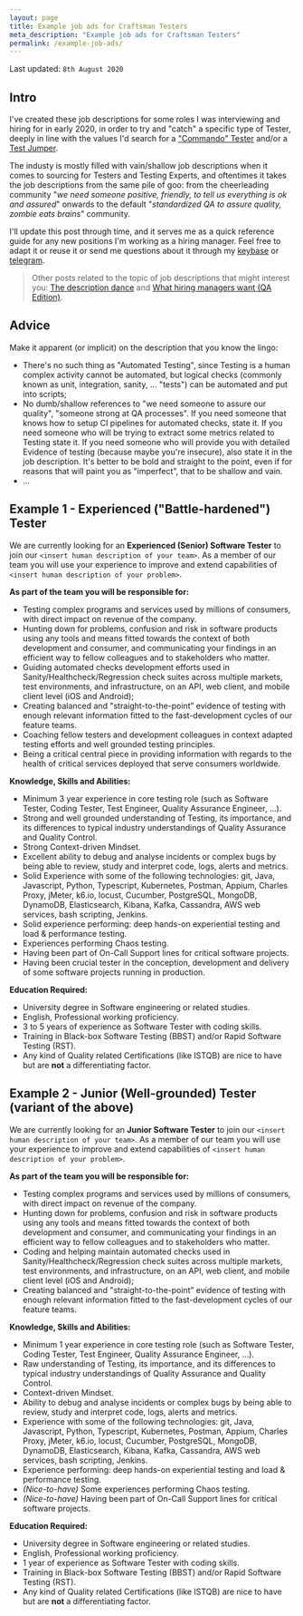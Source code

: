 ```yaml
---
layout: page
title: Example job ads for Craftsman Testers
meta_description: "Example job ads for Craftsman Testers"
permalink: /example-job-ads/
---
```


Last updated: `8th August 2020`

## Intro

I've created these job descriptions for some roles I was interviewing and hiring for in early 2020, in order to try and "catch" a specific type of Tester, deeply in line with the values I'd search for a ["Commando" Tester](https://filfreire.com/posts/asymmetric_warfare) and/or a [Test Jumper](https://filfreire.com/posts/asymmetric_warfare).

The industy is mostly filled with vain/shallow job descriptions when it comes to sourcing for Testers and Testing Experts, and oftentimes it takes the job descriptions from the same pile of goo: from the cheerleading community "_we need someone positive, friendly, to tell us everything is ok and assured_" onwards to the default "_standardized QA to assure quality, zombie eats brains_" community.

I'll update this post through time, and it serves me as a quick reference guide for any new positions I'm working as a hiring manager. Feel free to adapt it or reuse it or send me questions about it through my <a href="https://keybase.io/filfreireadidas">keybase</a> or <a href="https://t.me/filfreire">telegram</a>.

> Other posts related to the topic of job descriptions that might interest you: [The description dance](https://filfreire.com/posts/description_dance) and [What hiring managers want (QA Edition)](https://filfreire.com/posts/hiring-manager-qa-ed).

## Advice

Make it apparent (or implicit) on the description that you know the lingo:
- There's no such thing as "Automated Testing", since Testing is a human complex activity cannot be automated, but logical checks (commonly known as unit, integration, sanity, ... "tests") can be automated and put into scripts;
- No dumb/shallow references to "we need someone to assure our quality", "someone strong at QA processes". If you need someone that knows how to setup CI pipelines for automated checks, state it. If you need someone who will be trying to extract some metrics related to Testing state it. If you need someone who will provide you with detailed Evidence of testing (because maybe you're insecure), also state it in the job description. It's better to be bold and straight to the point, even if for reasons that will paint you as "imperfect", that to be shallow and vain.
- ...

## Example 1 - Experienced ("Battle-hardened") Tester

We are currently looking for an **Experienced (Senior) Software Tester** to join our `<insert human description of your team>`. As a member of our team you will use your experience to improve and extend capabilities of `<insert human description of your problem>`.

**As part of the team you will be responsible for:**
 - Testing complex programs and services used by millions of consumers, with direct impact on revenue of the company.
 - Hunting down for problems, confusion and risk in software products using any tools and means fitted towards the context of both development and consumer, and communicating your findings in an efficient way to fellow colleagues and to stakeholders who matter.
 - Guiding automated checks development efforts used in Sanity/Healthcheck/Regression check suites across multiple markets, test environments, and infrastructure, on an API, web client, and mobile client level (iOS and Android);
 - Creating balanced and "straight-to-the-point” evidence of testing with enough relevant information fitted to the fast-development cycles of our feature teams.
 - Coaching fellow testers and development colleagues in context adapted testing efforts and well grounded testing principles.
 - Being a critical central piece in providing information with regards to the health of critical services deployed that serve consumers worldwide.

**Knowledge, Skills and Abilities:**
 - Minimum 3 year experience in core testing role (such as Software Tester, Coding Tester, Test Engineer, Quality Assurance Engineer, …).
 - Strong and well grounded understanding of Testing, its importance, and its differences to typical industry understandings of Quality Assurance and Quality Control.
 - Strong Context-driven Mindset.
 - Excellent ability to debug and analyse incidents or complex bugs by being able to review, study and interpret code, logs, alerts and metrics.
 - Solid Experience with some of the following technologies: git, Java, Javascript, Python, Typescript, Kubernetes, Postman, Appium, Charles Proxy, jMeter, k6.io, locust, Cucumber, PostgreSQL, MongoDB, DynamoDB, Elasticsearch, Kibana,  Kafka, Cassandra, AWS web services, bash scripting, Jenkins.
 - Solid experience performing: deep hands-on experiential testing and load & performance testing.
 - Experiences performing Chaos testing.
 - Having been part of On-Call Support lines for critical software projects.
 - Having been crucial tester in the conception, development and delivery of some software projects running in production.

**Education Required:**
 - University degree in Software engineering or related studies.
 - English, Professional working proficiency.
 - 3 to 5 years of experience as Software Tester with coding skills.
 - Training in Black-box Software Testing (BBST) and/or Rapid Software Testing (RST).
 - Any kind of Quality related Certifications (like ISTQB) are nice to have but are __not__ a differentiating factor.


## Example 2 - Junior (Well-grounded) Tester (variant of the above)

We are currently looking for an **Junior Software Tester** to join our `<insert human description of your team>`. As a member of our team you will use your experience to improve and extend capabilities of `<insert human description of your problem>`.

**As part of the team you will be responsible for:**
- Testing complex programs and services used by millions of consumers, with direct impact on revenue of the company.
- Hunting down for problems, confusion and risk in software products using any tools and means fitted towards the context of both development and consumer, and communicating your findings in an efficient way to fellow colleagues and to stakeholders who matter.
- Coding and helping maintain automated checks used in Sanity/Healthcheck/Regression check suites across multiple markets, test environments, and infrastructure, on an API, web client, and mobile client level (iOS and Android);
- Creating balanced and "straight-to-the-point” evidence of testing with enough relevant information fitted to the fast-development cycles of our feature teams.

**Knowledge, Skills and Abilities:**
- Minimum 1 year experience in core testing role (such as Software Tester, Coding Tester, Test Engineer, Quality Assurance Engineer, …).
- Raw understanding of Testing, its importance, and its differences to typical industry understandings of Quality Assurance and Quality Control.
- Context-driven Mindset.
- Ability to debug and analyse incidents or complex bugs by being able to review, study and interpret code, logs, alerts and metrics.
- Experience with some of the following technologies: git, Java, Javascript, Python, Typescript, Kubernetes, Postman, Appium, Charles Proxy, jMeter, k6.io, locust, Cucumber, PostgreSQL, MongoDB, DynamoDB, Elasticsearch, Kibana,  Kafka, Cassandra, AWS web services, bash scripting, Jenkins.
- Experience performing: deep hands-on experiential testing and load & performance testing.
- _(Nice-to-have)_ Some experiences performing Chaos testing.
- _(Nice-to-have)_ Having been part of On-Call Support lines for critical software projects.

**Education Required:**
- University degree in Software engineering or related studies.
- English, Professional working proficiency.
- 1 year of experience as Software Tester with coding skills.
- Training in Black-box Software Testing (BBST) and/or Rapid Software Testing (RST).
- Any kind of Quality related Certifications (like ISTQB) are nice to have but are __not__ a differentiating factor.
